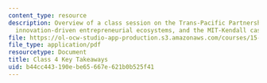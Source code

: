```yaml
---
content_type: resource
description: Overview of a class session on the Trans-Pacific Partnership agreement,
  innovation-driven entrepreneurial ecosystems, and the MIT-Kendall case.
file: https://ol-ocw-studio-app-production.s3.amazonaws.com/courses/15-228-mba-study-tour-innovation-islands-how-new-zealand-became-a-global-player-in-the-race-to-innovate-spring-2016/b44cc443190ebe65667e621b0b525f41_MIT15_228S16_Class_4.pdf
file_type: application/pdf
resourcetype: Document
title: Class 4 Key Takeaways
uid: b44cc443-190e-be65-667e-621b0b525f41
---
```

